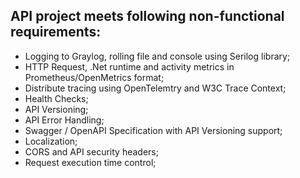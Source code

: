 ﻿## API project meets following non-functional requirements:  
- Logging to Graylog, rolling file and console using Serilog library;  
- HTTP Request, .Net runtime and activity metrics in Prometheus/OpenMetrics format;  
- Distribute tracing using OpenTelemtry and W3C Trace Context;  
- Health Checks;  
- API Versioning;  
- API Error Handling;  
- Swagger / OpenAPI Specification with API Versioning support;  
- Localization;  
- CORS and API security headers;  
- Request execution time control;  

